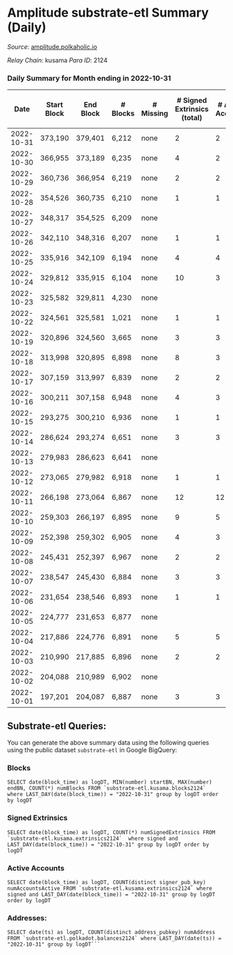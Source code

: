 # Amplitude substrate-etl Summary (Daily)

_Source_: [amplitude.polkaholic.io](https://amplitude.polkaholic.io)

*Relay Chain*: kusama
*Para ID*: 2124



### Daily Summary for Month ending in 2022-10-31


| Date | Start Block | End Block | # Blocks | # Missing | # Signed Extrinsics (total) | # Active Accounts | # Addresses with Balances | # Events | # Transfers | # XCM Transfers In | # XCM Transfers Out |
| ---- | ----------- | --------- | -------- | --------- | --------------------------- | ----------------- | ------------------------- | -------- | ----------- | ------------------ | ------------------- |
| 2022-10-31 | 373,190 | 379,401 | 6,212 | none  | 2 | 2 | 674 | 12,491 | 31  |   |   |
| 2022-10-30 | 366,955 | 373,189 | 6,235 | none  | 4 | 2 |  | 12,604 | 101  |   |   |
| 2022-10-29 | 360,736 | 366,954 | 6,219 | none  | 2 | 2 |  | 12,525 | 62  |   |   |
| 2022-10-28 | 354,526 | 360,735 | 6,210 | none  | 1 | 1 |  | 12,472 | 31  |   |   |
| 2022-10-27 | 348,317 | 354,525 | 6,209 | none  |  |  |  | 12,436 |   |   |   |
| 2022-10-26 | 342,110 | 348,316 | 6,207 | none  | 1 | 1 |  | 12,465 | 31  |   |   |
| 2022-10-25 | 335,916 | 342,109 | 6,194 | none  | 4 | 4 |  | 12,558 | 127  |   |   |
| 2022-10-24 | 329,812 | 335,915 | 6,104 | none  | 10 | 3 |  | 12,486 | 220  |   |   |
| 2022-10-23 | 325,582 | 329,811 | 4,230 | none  |  |  |  | 8,470 |   |   |   |
| 2022-10-22 | 324,561 | 325,581 | 1,021 | none  | 1 | 1 |  | 2,081 | 31  |   |   |
| 2022-10-19 | 320,896 | 324,560 | 3,665 | none  | 3 | 3 |  | 7,447 | 93  |   |   |
| 2022-10-18 | 313,998 | 320,895 | 6,898 | none  | 8 | 3 |  | 13,983 | 127  |   |   |
| 2022-10-17 | 307,159 | 313,997 | 6,839 | none  | 2 | 2 |  | 13,768 | 62  |   |   |
| 2022-10-16 | 300,211 | 307,158 | 6,948 | none  | 4 | 3 |  | 14,006 | 73  |   |   |
| 2022-10-15 | 293,275 | 300,210 | 6,936 | none  | 1 | 1 |  | 13,926 | 31  |   |   |
| 2022-10-14 | 286,624 | 293,274 | 6,651 | none  | 3 | 3 |  | 13,426 | 93  |   |   |
| 2022-10-13 | 279,983 | 286,623 | 6,641 | none  |  |  |  | 13,298 |   |   |   |
| 2022-10-12 | 273,065 | 279,982 | 6,918 | none  | 1 | 1 |  | 13,889 | 31  |   |   |
| 2022-10-11 | 266,198 | 273,064 | 6,867 | none  | 12 | 12 |  | 14,163 | 186  |   |   |
| 2022-10-10 | 259,303 | 266,197 | 6,895 | none  | 9 | 5 |  | 14,068 | 221  |   |   |
| 2022-10-09 | 252,398 | 259,302 | 6,905 | none  | 4 | 3 |  | 13,932 | 98  |   |   |
| 2022-10-08 | 245,431 | 252,397 | 6,967 | none  | 2 | 2 |  | 14,009 | 62  |   |   |
| 2022-10-07 | 238,547 | 245,430 | 6,884 | none  | 3 | 3 |  | 13,879 | 93  |   |   |
| 2022-10-06 | 231,654 | 238,546 | 6,893 | none  | 1 | 1 |  | 13,826 | 31  |   |   |
| 2022-10-05 | 224,777 | 231,653 | 6,877 | none  |  |  |  | 13,760 |   |   |   |
| 2022-10-04 | 217,886 | 224,776 | 6,891 | none  | 5 | 5 |  | 13,905 | 97  |   |   |
| 2022-10-03 | 210,990 | 217,885 | 6,896 | none  | 2 | 2 |  | 13,870 | 62  |   |   |
| 2022-10-02 | 204,088 | 210,989 | 6,902 | none  |  |  |  | 13,809 |   |   |   |
| 2022-10-01 | 197,201 | 204,087 | 6,887 | none  | 3 | 3 |  | 13,884 | 93  |   |   |

## Substrate-etl Queries:
You can generate the above summary data using the following queries using the public dataset `substrate-etl` in Google BigQuery:


### Blocks
```
SELECT date(block_time) as logDT, MIN(number) startBN, MAX(number) endBN, COUNT(*) numBlocks FROM `substrate-etl.kusama.blocks2124`  where LAST_DAY(date(block_time)) = "2022-10-31" group by logDT order by logDT
```


### Signed Extrinsics
```
SELECT date(block_time) as logDT, COUNT(*) numSignedExtrinsics FROM `substrate-etl.kusama.extrinsics2124`  where signed and LAST_DAY(date(block_time)) = "2022-10-31" group by logDT order by logDT
```


### Active Accounts
```
SELECT date(block_time) as logDT, COUNT(distinct signer_pub_key) numAccountsActive FROM `substrate-etl.kusama.extrinsics2124` where signed and LAST_DAY(date(block_time)) = "2022-10-31" group by logDT order by logDT
```


### Addresses:
```
SELECT date(ts) as logDT, COUNT(distinct address_pubkey) numAddress FROM `substrate-etl.polkadot.balances2124` where LAST_DAY(date(ts)) = "2022-10-31" group by logDT```

